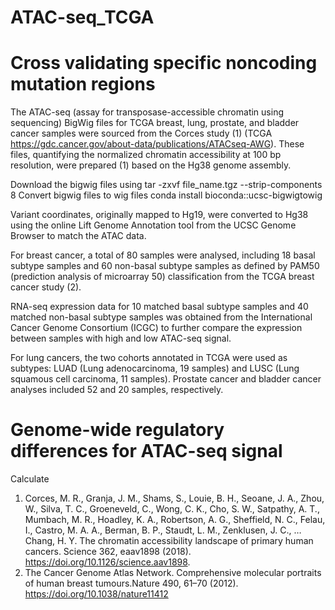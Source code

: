 # ATAC-seq_TCGA

# Cross validating specific noncoding mutation regions

The ATAC-seq (assay for transposase-accessible chromatin using sequencing) BigWig files for TCGA breast, lung, prostate, and bladder cancer samples were sourced from the Corces study (1) (TCGA https://gdc.cancer.gov/about-data/publications/ATACseq-AWG). These files, quantifying the normalized chromatin accessibility at 100 bp resolution, were prepared (1) based on the Hg38 genome assembly. 

Download the bigwig files using tar -zxvf file_name.tgz --strip-components 8
Convert bigwig files to wig files conda install bioconda::ucsc-bigwigtowig

Variant coordinates, originally mapped to Hg19, were converted to Hg38 using the online Lift Genome Annotation tool from the UCSC Genome Browser to match the ATAC data. 

For breast cancer, a total of 80 samples were analysed, including 18 basal subtype samples and 60 non-basal subtype samples as defined by PAM50 (prediction analysis of microarray 50) classification from the TCGA breast cancer study (2). 

RNA-seq expression data for 10 matched basal subtype samples and 40 matched non-basal subtype samples was obtained from the International Cancer Genome Consortium (ICGC) to further compare the expression between samples with high and low ATAC-seq signal. 

For lung cancers, the two cohorts annotated in TCGA were used as subtypes: LUAD (Lung adenocarcinoma, 19 samples) and LUSC (Lung squamous cell carcinoma, 11 samples). Prostate cancer and bladder cancer analyses included 52 and 20 samples, respectively.

# Genome-wide regulatory differences for ATAC-seq signal 

Calculate 





1.	Corces, M. R., Granja, J. M., Shams, S., Louie, B. H., Seoane, J. A., Zhou, W., Silva, T. C., Groeneveld, C., Wong, C. K., Cho, S. W., Satpathy, A. T., Mumbach, M. R., Hoadley, K. A., Robertson, A. G., Sheffield, N. C., Felau, I., Castro, M. A. A., Berman, B. P., Staudt, L. M., Zenklusen, J. C., … Chang, H. Y. The chromatin accessibility landscape of primary human cancers. Science 362, eaav1898 (2018). https://doi.org/10.1126/science.aav1898.
2.	The Cancer Genome Atlas Network. Comprehensive molecular portraits of human breast tumours.Nature 490,   61–70 (2012). https://doi.org/10.1038/nature11412
